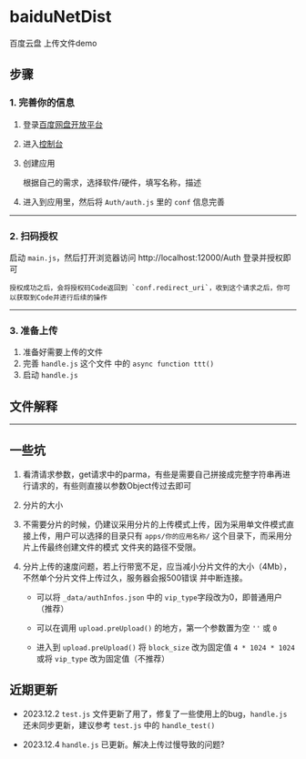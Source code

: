 # baiduNetDist

百度云盘 上传文件demo


## 步骤

### 1. 完善你的信息

1. 登录[百度网盘开放平台](https://pan.baidu.com/union)
2. 进入[控制台](https://pan.baidu.com/union/console/applist)
3. 创建应用

    根据自己的需求，选择软件/硬件，填写名称，描述

4. 进入到应用里，然后将 `Auth/auth.js` 里的 `conf` 信息完善

---

### 2. 扫码授权

启动 `main.js`，然后打开浏览器访问 http://localhost:12000/Auth 登录并授权即可

    授权成功之后，会将授权码Code返回到 `conf.redirect_uri`，收到这个请求之后，你可以获取到Code并进行后续的操作

---

### 3. 准备上传

1. 准备好需要上传的文件
2. 完善 `handle.js` 这个文件 中的 `async function ttt()` 
3. 启动 `handle.js`

## 文件解释

---

## 一些坑

1. 看清请求参数，get请求中的parma，有些是需要自己拼接成完整字符串再进行请求的，有些则直接以参数Object传过去即可

2. 分片的大小

3. 不需要分片的时候，仍建议采用分片的上传模式上传，因为采用单文件模式直接上传，用户可以选择的目录只有 `apps/你的应用名称/` 这个目录下，而采用分片上传最终创建文件的模式 文件夹的路径不受限。

4. 分片上传的速度问题，若上行带宽不足，应当减小分片文件的大小（4Mb），不然单个分片文件上传过久，服务器会报500错误 并中断连接。

    - 可以将 `_data/authInfos.json` 中的 `vip_type`字段改为0，即普通用户（推荐）

    - 可以在调用 `upload.preUpload()` 的地方，第一个参数置为空 `''` 或 `0`

    - 进入到 `upload.preUpload()` 将 `block_size` 改为固定值 `4 * 1024 * 1024` 或将 `vip_type` 改为固定值（不推荐）

## 近期更新

- 2023.12.2 `test.js` 文件更新了用了，修复了一些使用上的bug，`handle.js` 还未同步更新，建议参考 `test.js` 中的 `handle_test()`

- 2023.12.4 `handle.js` 已更新。解决上传过慢导致的问题?
